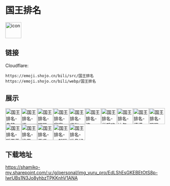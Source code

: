# 国王排名
<img src="https://emoji.shojo.cn/bili/src/国王排名/icon.png" width="50" height="50" alt="icon">

## 链接
Cloudflare:
```
https://emoji.shojo.cn/bili/src/国王排名
https://emoji.shojo.cn/bili/webp/国王排名
```
## 展示
<img src="https://emoji.shojo.cn/bili/src/国王排名/国王排名-告辞.png" width="50" height="50" alt="国王排名-告辞"><img src="https://emoji.shojo.cn/bili/src/国王排名/国王排名-汗.png" width="50" height="50" alt="国王排名-汗"><img src="https://emoji.shojo.cn/bili/src/国王排名/国王排名-嘿嘿.png" width="50" height="50" alt="国王排名-嘿嘿"><img src="https://emoji.shojo.cn/bili/src/国王排名/国王排名-寂寞.png" width="50" height="50" alt="国王排名-寂寞"><img src="https://emoji.shojo.cn/bili/src/国王排名/国王排名-紧张.png" width="50" height="50" alt="国王排名-紧张"><img src="https://emoji.shojo.cn/bili/src/国王排名/国王排名-惊.png" width="50" height="50" alt="国王排名-惊"><img src="https://emoji.shojo.cn/bili/src/国王排名/国王排名-举臂欢呼.png" width="50" height="50" alt="国王排名-举臂欢呼"><img src="https://emoji.shojo.cn/bili/src/国王排名/国王排名-拉勾.png" width="50" height="50" alt="国王排名-拉勾"><img src="https://emoji.shojo.cn/bili/src/国王排名/国王排名-摸摸.png" width="50" height="50" alt="国王排名-摸摸"><img src="https://emoji.shojo.cn/bili/src/国王排名/国王排名-嗯嗯.png" width="50" height="50" alt="国王排名-嗯嗯"><img src="https://emoji.shojo.cn/bili/src/国王排名/国王排名-睡不着.png" width="50" height="50" alt="国王排名-睡不着"><img src="https://emoji.shojo.cn/bili/src/国王排名/国王排名-挑眉.png" width="50" height="50" alt="国王排名-挑眉"><img src="https://emoji.shojo.cn/bili/src/国王排名/国王排名-无语.png" width="50" height="50" alt="国王排名-无语"><img src="https://emoji.shojo.cn/bili/src/国王排名/国王排名-一起玩耍.png" width="50" height="50" alt="国王排名-一起玩耍"><img src="https://emoji.shojo.cn/bili/src/国王排名/国王排名-准备好了.png" width="50" height="50" alt="国王排名-准备好了">

## 下载地址

https://shamiko-my.sharepoint.com/:u:/g/personal/img_yuru_pro/EdLShEsGKEBEtOtS8p-lwrUBs1N3Jo8yhbzTPKKnhV1ANA